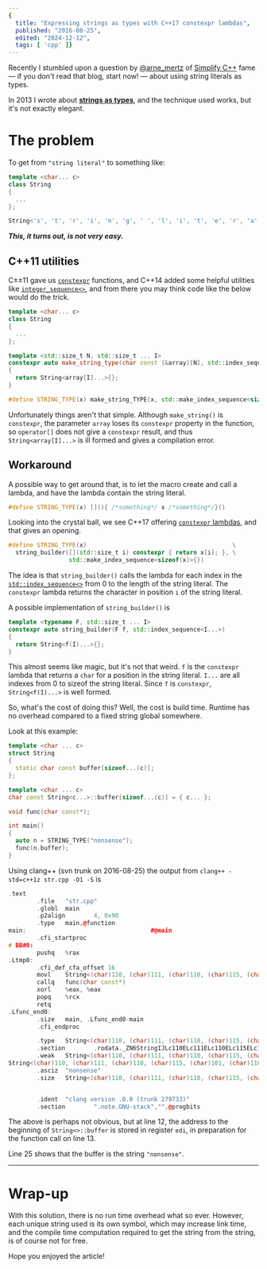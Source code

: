 ```yaml
---
{
  title: "Expressing strings as types with C++17 constexpr lambdas",
  published: "2016-08-25",
  edited: "2024-12-12",
  tags: [ 'cpp' ]}
---
```


Recently I stumbled upon a question by [@arne_mertz](https://twitter.com/arne_mertz)
of [Simplify C++](http://arne-mertz.de/) fame — if you don't read that blog, start now! — about using string literals as
types.

In 2013 I wrote about [**strings as types**](/posts/strings-as-types), and the technique used works, but it's not
exactly elegant.

# The problem

To get from `"string literal"` to something like:

```cpp
template <char... c>
class String
{
  ...
};

String<'s', 't', 'r', 'i', 'n', 'g', ' ', 'l', 'i', 't', 'e', 'r', 'a', 'l'>
```

***This, it turns out, is not very easy.***

## C++11 utilities

C±±11 gave us [`constexpr`](http://en.cppreference.com/w/cpp/language/constexpr) functions, and C++14 added some helpful
utilities like [`integer_sequence<>`](http://en.cppreference.com/w/cpp/utility/integer_sequence), and from there you may
think code like the below would do the trick.

```cpp
template <char... c>
class String
{
  ...
};

template <std::size_t N, std::size_t ... I>
constexpr auto make_string_type(char const (&array)[N], std::index_sequence<I...>)
{
  return String<array[I]...>{};
}

#define STRING_TYPE(x) make_string_TYPE(x, std::make_index_sequence<sizeof(x)>{})
```

Unfortunately things aren't that simple. Although `make_string()` is `constexpr`, the parameter `array` loses its `constexpr`
property in the function, so `operator[]` does not give a `constexpr` result, and thus `String<array[I]...>` is ill formed
and gives a compilation error.

## Workaround

A possible way to get around that, is to let the macro create and call a lambda, and have the lambda contain the string
literal.

```cpp
#define STRING_TYPE(x) [](){ /*something*/ x /*something*/}()
```

Looking into the crystal ball, we see C++17 offering [`constexpr` lambdas](https://isocpp.org/files/papers/N4487.pdf), and
that gives an opening.

```cpp
#define STRING_TYPE(x)                                         \
  string_builder([](std::size_t i) constexpr { return x[i]; }, \
                 std::make_index_sequence<sizeof(x)>{})
```

The idea is that `string_builder()` calls the lambda for each index in
the [`std::index_sequence<>`](http://en.cppreference.com/w/cpp/utility/integer_sequence) from 0 to the length of the
string literal. The `constexpr` lambda returns the character in position `i` of the string literal.

A possible implementation of `string_builder()` is

```cpp
template <typename F, std::size_t ... I>
constexpr auto string_builder(F f, std::index_sequence<I...>)
{
  return String<f(I)...>{};
}
```

This almost seems like magic, but it's not that weird. `f` is the `constexpr` lambda that returns a `char` for a position in
the string literal. `I...` are all indexes from 0 to sizeof the string literal. Since `f` is `constexpr`, `String<f(I)...>` is
well formed.

So, what's the cost of doing this? Well, the cost is build time. Runtime has no overhead compared to a fixed string
global somewhere.

Look at this example:

```cpp
template <char ... c>
struct String
{
  static char const buffer[sizeof...(c)];
};

template <char ... c>
char const String<c...>::buffer[sizeof...(c)] = { c... };

void func(char const*);

int main()
{
  auto n = STRING_TYPE("nonsense");
  func(n.buffer);
}
```

Using clang++ (svn trunk on 2016-08-25) the output from `clang++ -std=c++1z str.cpp -O1 -S` is

```cpp
.text
        .file   "str.cpp"
        .globl  main
        .p2align        4, 0x90
        .type   main,@function
main:                                   #@main
        .cfi_startproc
# BB#0:
        pushq   %rax
.Ltmp0:
        .cfi_def_cfa_offset 16
        movl    String<(char)110, (char)111, (char)110, (char)115, (char)101, (char)110, (char)115, (char)101, (char)0>::buffer, %edi
        callq   func(char const*)
        xorl    %eax, %eax
        popq    %rcx
        retq
.Lfunc_end0:
        .size   main, .Lfunc_end0-main
        .cfi_endproc

        .type   String<(char)110, (char)111, (char)110, (char)115, (char)101, (char)110, (char)115, (char)101, (char)0>::buffer,@object # @String<(char)110, (char)111, (char)110, (char)115, (char)101, (char)110, (char)115, (char)101, (char)0>::buffer
        .section        .rodata._ZN6StringIJLc110ELc111ELc110ELc115ELc101ELc110ELc115ELc101ELc0EEE6bufferE,"aG",@progbits,String<(char)110, (char)111, (char)110, (char)115, (char)101, (char)110, (char)115, (char)101, (char)0>::buffer,comdat
        .weak   String<(char)110, (char)111, (char)110, (char)115, (char)101, (char)110, (char)115, (char)101, (char)0>::buffer
String<(char)110, (char)111, (char)110, (char)115, (char)101, (char)110, (char)115, (char)101, (char)0>::buffer:
        .asciz  "nonsense"
        .size   String<(char)110, (char)111, (char)110, (char)115, (char)101, (char)110, (char)115, (char)101, (char)0>::buffer, 9


        .ident  "clang version .0.0 (trunk 279733)"
        .section        ".note.GNU-stack","",@progbits
```

The above is perhaps not obvious, but at line 12, the address to the beginning of `String<>::buffer` is stored in register
`edi`, in preparation for the function call on line 13.

Line 25 shows that the buffer is the string `"nonsense"`.

---

# Wrap-up

With this solution, there is no run time overhead what so ever. However, each unique string used is its own symbol, which may increase
link time, and the compile time computation required to get the string from the string, is of course not for free.

Hope you enjoyed the article!
